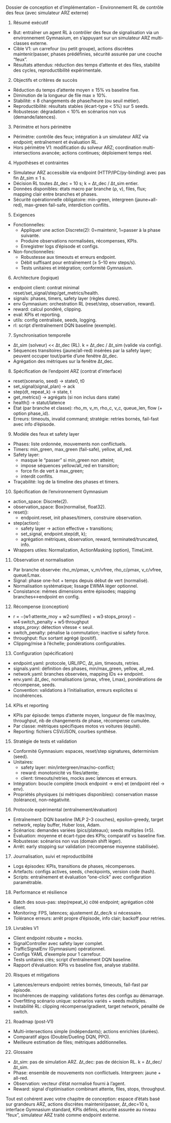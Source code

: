 
Dossier de conception et d’implémentation – Environnement RL de contrôle des feux (avec simulateur ARZ externe)

1) Résumé exécutif
- But: entraîner un agent RL à contrôler des feux de signalisation via un environnement Gymnasium, en s’appuyant sur un simulateur ARZ multi-classes externe.
- Cible V1: un carrefour (ou petit groupe), actions discrètes maintenir/passer, phases prédéfinies, sécurité assurée par une couche “feux”.
- Résultats attendus: réduction des temps d’attente et des files, stabilité des cycles, reproductibilité expérimentale.

2) Objectifs et critères de succès
- Réduction du temps d’attente moyen ≥ 15% vs baseline fixe.
- Diminution de la longueur de file max ≥ 10%.
- Stabilité: ≤ 8 changements de phase/heure (ou seuil métier).
- Reproductibilité: résultats stables (écart-type < 5%) sur 5 seeds.
- Robustesse: dégradation < 10% en scénarios non vus (demande/latences).

3) Périmètre et hors périmètre
- Périmètre: contrôle des feux; intégration à un simulateur ARZ via endpoint; entraînement et évaluation RL.
- Hors périmètre V1: modification du solveur ARZ; coordination multi-intersections avancée; actions continues; déploiement temps réel.

4) Hypothèses et contraintes
- Simulateur ARZ accessible via endpoint (HTTP/IPC/py-binding) avec pas fin Δt_sim ≤ 1 s.
- Décision RL toutes Δt_dec = 10 s; k = Δt_dec / Δt_sim entier.
- Données disponibles: états macro par branche (ρ, v), files, flux; mapping clair entre branches et phases.
- Sécurité opérationnelle obligatoire: min-green, intergreen (jaune+all-red), max-green fail-safe, interdiction conflits.

5) Exigences
- Fonctionnelles:
  - Appliquer une action Discrete(2): 0=maintenir, 1=passer à la phase suivante.
  - Produire observations normalisées, récompenses, KPIs.
  - Enregistrer logs d’épisode et configs.
- Non-fonctionnelles:
  - Robustesse aux timeouts et erreurs endpoint.
  - Débit suffisant pour entraînement (≥ 5–10 env steps/s).
  - Tests unitaires et intégration; conformité Gymnasium.

6) Architecture (logique)
- endpoint client: contrat minimal reset/set_signal/step/get_metrics/health.
- signals: phases, timers, safety layer (règles dures).
- env Gymnasium: orchestration RL (reset/step, observation, reward).
- reward: calcul pondéré, clipping.
- eval: KPIs et reporting.
- utils: config centralisée, seeds, logging.
- rl: script d’entraînement DQN baseline (exemple).

7) Synchronisation temporelle
- Δt_sim (solveur) << Δt_dec (RL). k = Δt_dec / Δt_sim (valide via config).
- Séquences transitoires (jaune/all-red) insérées par la safety layer; peuvent occuper tout/partie d’une fenêtre Δt_dec.
- Agrégation des métriques sur la fenêtre Δt_dec.

8) Spécification de l’endpoint ARZ (contrat d’interface)
- reset(scenario, seed) → state0, t0
- set_signal(signal_plan) → ack
- step(dt, repeat_k) → state, t
- get_metrics() → agrégats (si non inclus dans state)
- health() → statut/latence
- État (par branche et classe): rho_m, v_m, rho_c, v_c, queue_len, flow (+ option phase_id).
- Erreurs: timeouts, invalid command; stratégie: retries bornés, fail-fast avec info d’épisode.

9) Modèle des feux et safety layer
- Phases: liste ordonnée, mouvements non conflictuels.
- Timers: min_green, max_green (fail-safe), yellow, all_red.
- Safety layer:
  - masque le “passer” si min_green non atteint;
  - impose séquences yellow/all_red en transition;
  - force fin de vert à max_green;
  - interdit conflits.
- Traçabilité: log de la timeline des phases et timers.

10) Spécification de l’environnement Gymnasium
- action_space: Discrete(2).
- observation_space: Box(normalisé, float32).
- reset():
  - endpoint.reset, init phases/timers, construire observation.
- step(action):
  - safety layer → action effective + transitions;
  - set_signal, endpoint.step(dt, k);
  - agrégation métriques, observation, reward, terminated/truncated, info.
- Wrappers utiles: Normalization, ActionMasking (option), TimeLimit.

11) Observation et normalisation
- Par branche observée: rho_m/ρmax, v_m/vfree, rho_c/ρmax, v_c/vfree, queue/Lmax.
- Signal: phase one-hot + temps depuis début de vert (normalisé).
- Normalisation systématique; lissage EWMA léger optionnel.
- Consistance: mêmes dimensions entre épisodes; mapping branches↔endpoint en config.

12) Récompense (conception)
- r = −(w1·attente_moy + w2·sum(files) + w3·stops_proxy) − w4·switch_penalty + w5·throughput
- stops_proxy: détection vitesse < seuil.
- switch_penalty: pénalise la commutation; inactive si safety force.
- throughput: flux sortant agrégé (positif).
- Clipping/mise à l’échelle; pondérations configurables.

13) Configuration (spécification)
- endpoint.yaml: protocole, URL/IPC, Δt_sim, timeouts, retries.
- signals.yaml: définition des phases, min/max_green, yellow, all_red.
- network.yaml: branches observées, mapping IDs ↔ endpoint.
- env.yaml: Δt_dec, normalisations (ρmax, vfree, Lmax), pondérations de récompense, seeds.
- Convention: validations à l’initialisation, erreurs explicites si incohérences.

14) KPIs et reporting
- KPIs par épisode: temps d’attente moyen, longueur de file max/moy, throughput, nb de changements de phase, récompense cumulée.
- Par classe: métriques spécifiques motos vs voitures (équité).
- Reporting: fichiers CSV/JSON, courbes synthèse.

15) Stratégie de tests et validation
- Conformité Gymnasium: espaces, reset/step signatures, determinism (seed).
- Unitaires:
  - safety layer: min/intergreen/max/no-conflict;
  - reward: monotonicité vs files/attente;
  - client: timeouts/retries, mocks avec latences et erreurs.
- Intégration: boucle complète (mock endpoint → env) et (endpoint réel → env).
- Propriétés physiques (si métriques disponibles): conservation masse (tolérance), non-négativité.

16) Protocole expérimental (entraînement/évaluation)
- Entraînement: DQN baseline (MLP 2–3 couches), epsilon-greedy, target network, replay buffer, Huber loss, Adam.
- Scénarios: demandes variées (pics/plateaux); seeds multiples (≥5).
- Évaluation: moyenne et écart-type des KPIs; comparatif vs baseline fixe.
- Robustesse: scénarios non vus (domain shift léger).
- Arrêt: early stopping sur validation (récompense moyenne stabilisée).

17) Journalisation, suivi et reproductibilité
- Logs épisodes: KPIs, transitions de phases, récompenses.
- Artefacts: configs actives, seeds, checkpoints, version code (hash).
- Scripts: entraînement et évaluation “one-click” avec configuration paramétrable.

18) Performance et résilience
- Batch des sous-pas: step(repeat_k) côté endpoint; agrégation côté client.
- Monitoring: FPS, latences; ajustement Δt_dec/k si nécessaire.
- Tolérance erreurs: arrêt propre d’épisode, info clair; backoff pour retries.

19) Livrables V1
- Client endpoint robuste + mocks.
- SignalController avec safety layer complet.
- TrafficSignalEnv (Gymnasium) opérationnel.
- Configs YAML d’exemple pour 1 carrefour.
- Tests unitaires clés; script d’entraînement DQN baseline.
- Rapport d’évaluation: KPIs vs baseline fixe, analyse stabilité.

20) Risques et mitigations
- Latences/erreurs endpoint: retries bornés, timeouts, fail-fast par épisode.
- Incohérences de mapping: validations fortes des configs au démarrage.
- Overfitting scénario unique: scénarios variés + seeds multiples.
- Instabilité RL: clipping récompense/gradient, target network, pénalité de switch.

21) Roadmap (post-V1)
- Multi-intersections simple (indépendants); actions enrichies (durées).
- Comparatif algos (Double/Dueling DQN, PPO).
- Meilleure estimation de files; métriques additionnelles.

22) Glossaire
- Δt_sim: pas de simulation ARZ. Δt_dec: pas de décision RL. k = Δt_dec/Δt_sim.
- Phase: ensemble de mouvements non conflictuels. Intergreen: jaune + all-red.
- Observation: vecteur d’état normalisé fourni à l’agent.
- Reward: signal d’optimisation combinant attente, files, stops, throughput.

Tout est cohérent avec votre chapitre de conception: espace d’états basé sur grandeurs ARZ, actions discrètes maintenir/passer, Δt_dec=10 s, interface Gymnasium standard, KPIs définis, sécurité assurée au niveau “feux”, simulateur ARZ traité comme endpoint externe.